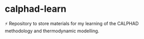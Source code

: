 # calphad-learn
:zap: Repository to store materials for my learning of the CALPHAD methodology and thermodynamic modelling.
